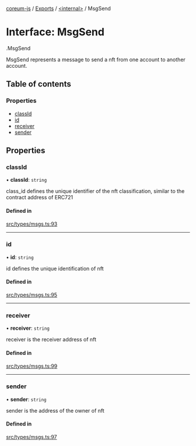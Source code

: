 [coreum-js](../README.md) / [Exports](../modules.md) / [<internal\>](../modules/internal_.md) / MsgSend

# Interface: MsgSend

[<internal>](../modules/internal_.md).MsgSend

MsgSend represents a message to send a nft from one account to another account.

## Table of contents

### Properties

- [classId](internal_.MsgSend.md#classid)
- [id](internal_.MsgSend.md#id)
- [receiver](internal_.MsgSend.md#receiver)
- [sender](internal_.MsgSend.md#sender)

## Properties

### classId

• **classId**: `string`

class_id defines the unique identifier of the nft classification, similar to the contract address of ERC721

#### Defined in

[src/types/msgs.ts:93](https://github.com/PyramydLabs/coreum-js/blob/75debec/src/types/msgs.ts#L93)

___

### id

• **id**: `string`

id defines the unique identification of nft

#### Defined in

[src/types/msgs.ts:95](https://github.com/PyramydLabs/coreum-js/blob/75debec/src/types/msgs.ts#L95)

___

### receiver

• **receiver**: `string`

receiver is the receiver address of nft

#### Defined in

[src/types/msgs.ts:99](https://github.com/PyramydLabs/coreum-js/blob/75debec/src/types/msgs.ts#L99)

___

### sender

• **sender**: `string`

sender is the address of the owner of nft

#### Defined in

[src/types/msgs.ts:97](https://github.com/PyramydLabs/coreum-js/blob/75debec/src/types/msgs.ts#L97)
